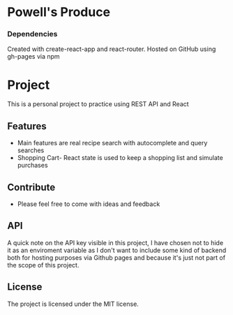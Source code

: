 # Powell's Produce

### Dependencies

Created with create-react-app and react-router. Hosted on GitHub using gh-pages via npm


Project
========

This is a personal project to practice using REST API and React

Features
--------

- Main features are real recipe search with autocomplete and query searches
- Shopping Cart- React state is used to keep a shopping list and simulate purchases


Contribute
----------

- Please feel free to come with ideas and feedback

API
-------

A quick note on the API key visible in this project, I have chosen not to hide it as an enviroment variable as I don't want to include some kind of backend both for hosting purposes via Github pages and because it's just not part of the scope of this project. 

License
-------

The project is licensed under the MIT license.